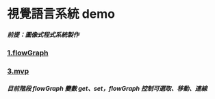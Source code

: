 # 視覺語言系統 demo

##### 前提：圖像式程式系統製作

### [1.flowGraph](https://startail007.github.io/visualScripting/dist/1.flowGraph/)

### [3.mvp](https://startail007.github.io/visualScripting/dist/3.mvp/)

##### 目前階段 flowGraph 變數 get、set，flowGraph 控制可選取、移動、連線
